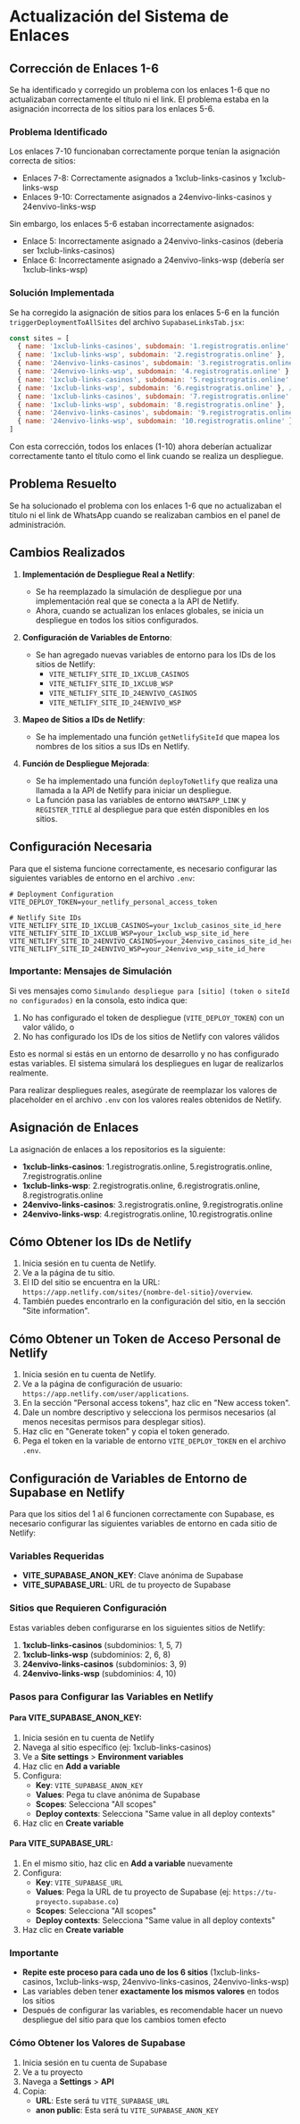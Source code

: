 # Actualización del Sistema de Enlaces

## Corrección de Enlaces 1-6

Se ha identificado y corregido un problema con los enlaces 1-6 que no actualizaban correctamente el título ni el link. El problema estaba en la asignación incorrecta de los sitios para los enlaces 5-6.

### Problema Identificado

Los enlaces 7-10 funcionaban correctamente porque tenían la asignación correcta de sitios:
- Enlaces 7-8: Correctamente asignados a 1xclub-links-casinos y 1xclub-links-wsp
- Enlaces 9-10: Correctamente asignados a 24envivo-links-casinos y 24envivo-links-wsp

Sin embargo, los enlaces 5-6 estaban incorrectamente asignados:
- Enlace 5: Incorrectamente asignado a 24envivo-links-casinos (debería ser 1xclub-links-casinos)
- Enlace 6: Incorrectamente asignado a 24envivo-links-wsp (debería ser 1xclub-links-wsp)

### Solución Implementada

Se ha corregido la asignación de sitios para los enlaces 5-6 en la función `triggerDeploymentToAllSites` del archivo `SupabaseLinksTab.jsx`:

```javascript
const sites = [
  { name: '1xclub-links-casinos', subdomain: '1.registrogratis.online' },
  { name: '1xclub-links-wsp', subdomain: '2.registrogratis.online' },
  { name: '24envivo-links-casinos', subdomain: '3.registrogratis.online' },
  { name: '24envivo-links-wsp', subdomain: '4.registrogratis.online' },
  { name: '1xclub-links-casinos', subdomain: '5.registrogratis.online' }, // Corregido: 5 corresponde a 1xclub
  { name: '1xclub-links-wsp', subdomain: '6.registrogratis.online' }, // Corregido: 6 corresponde a 1xclub
  { name: '1xclub-links-casinos', subdomain: '7.registrogratis.online' },
  { name: '1xclub-links-wsp', subdomain: '8.registrogratis.online' },
  { name: '24envivo-links-casinos', subdomain: '9.registrogratis.online' },
  { name: '24envivo-links-wsp', subdomain: '10.registrogratis.online' }
]
```

Con esta corrección, todos los enlaces (1-10) ahora deberían actualizar correctamente tanto el título como el link cuando se realiza un despliegue.

## Problema Resuelto

Se ha solucionado el problema con los enlaces 1-6 que no actualizaban el título ni el link de WhatsApp cuando se realizaban cambios en el panel de administración.

## Cambios Realizados

1. **Implementación de Despliegue Real a Netlify**:
   - Se ha reemplazado la simulación de despliegue por una implementación real que se conecta a la API de Netlify.
   - Ahora, cuando se actualizan los enlaces globales, se inicia un despliegue en todos los sitios configurados.

2. **Configuración de Variables de Entorno**:
   - Se han agregado nuevas variables de entorno para los IDs de los sitios de Netlify:
     - `VITE_NETLIFY_SITE_ID_1XCLUB_CASINOS`
     - `VITE_NETLIFY_SITE_ID_1XCLUB_WSP`
     - `VITE_NETLIFY_SITE_ID_24ENVIVO_CASINOS`
     - `VITE_NETLIFY_SITE_ID_24ENVIVO_WSP`

3. **Mapeo de Sitios a IDs de Netlify**:
   - Se ha implementado una función `getNetlifySiteId` que mapea los nombres de los sitios a sus IDs en Netlify.

4. **Función de Despliegue Mejorada**:
   - Se ha implementado una función `deployToNetlify` que realiza una llamada a la API de Netlify para iniciar un despliegue.
   - La función pasa las variables de entorno `WHATSAPP_LINK` y `REGISTER_TITLE` al despliegue para que estén disponibles en los sitios.

## Configuración Necesaria

Para que el sistema funcione correctamente, es necesario configurar las siguientes variables de entorno en el archivo `.env`:

```
# Deployment Configuration
VITE_DEPLOY_TOKEN=your_netlify_personal_access_token

# Netlify Site IDs
VITE_NETLIFY_SITE_ID_1XCLUB_CASINOS=your_1xclub_casinos_site_id_here
VITE_NETLIFY_SITE_ID_1XCLUB_WSP=your_1xclub_wsp_site_id_here
VITE_NETLIFY_SITE_ID_24ENVIVO_CASINOS=your_24envivo_casinos_site_id_here
VITE_NETLIFY_SITE_ID_24ENVIVO_WSP=your_24envivo_wsp_site_id_here
```

### Importante: Mensajes de Simulación

Si ves mensajes como `Simulando despliegue para [sitio] (token o siteId no configurados)` en la consola, esto indica que:

1. No has configurado el token de despliegue (`VITE_DEPLOY_TOKEN`) con un valor válido, o
2. No has configurado los IDs de los sitios de Netlify con valores válidos

Esto es normal si estás en un entorno de desarrollo y no has configurado estas variables. El sistema simulará los despliegues en lugar de realizarlos realmente.

Para realizar despliegues reales, asegúrate de reemplazar los valores de placeholder en el archivo `.env` con los valores reales obtenidos de Netlify.

## Asignación de Enlaces

La asignación de enlaces a los repositorios es la siguiente:

- **1xclub-links-casinos**: 1.registrogratis.online, 5.registrogratis.online, 7.registrogratis.online
- **1xclub-links-wsp**: 2.registrogratis.online, 6.registrogratis.online, 8.registrogratis.online
- **24envivo-links-casinos**: 3.registrogratis.online, 9.registrogratis.online
- **24envivo-links-wsp**: 4.registrogratis.online, 10.registrogratis.online

## Cómo Obtener los IDs de Netlify

1. Inicia sesión en tu cuenta de Netlify.
2. Ve a la página de tu sitio.
3. El ID del sitio se encuentra en la URL: `https://app.netlify.com/sites/{nombre-del-sitio}/overview`.
4. También puedes encontrarlo en la configuración del sitio, en la sección "Site information".

## Cómo Obtener un Token de Acceso Personal de Netlify

1. Inicia sesión en tu cuenta de Netlify.
2. Ve a la página de configuración de usuario: `https://app.netlify.com/user/applications`.
3. En la sección "Personal access tokens", haz clic en "New access token".
4. Dale un nombre descriptivo y selecciona los permisos necesarios (al menos necesitas permisos para desplegar sitios).
5. Haz clic en "Generate token" y copia el token generado.
6. Pega el token en la variable de entorno `VITE_DEPLOY_TOKEN` en el archivo `.env`.

## Configuración de Variables de Entorno de Supabase en Netlify

Para que los sitios del 1 al 6 funcionen correctamente con Supabase, es necesario configurar las siguientes variables de entorno en cada sitio de Netlify:

### Variables Requeridas

- **VITE_SUPABASE_ANON_KEY**: Clave anónima de Supabase
- **VITE_SUPABASE_URL**: URL de tu proyecto de Supabase

### Sitios que Requieren Configuración

Estas variables deben configurarse en los siguientes sitios de Netlify:

1. **1xclub-links-casinos** (subdominios: 1, 5, 7)
2. **1xclub-links-wsp** (subdominios: 2, 6, 8)
3. **24envivo-links-casinos** (subdominios: 3, 9)
4. **24envivo-links-wsp** (subdominios: 4, 10)

### Pasos para Configurar las Variables en Netlify

#### Para VITE_SUPABASE_ANON_KEY:

1. Inicia sesión en tu cuenta de Netlify
2. Navega al sitio específico (ej: 1xclub-links-casinos)
3. Ve a **Site settings** > **Environment variables**
4. Haz clic en **Add a variable**
5. Configura:
   - **Key**: `VITE_SUPABASE_ANON_KEY`
   - **Values**: Pega tu clave anónima de Supabase
   - **Scopes**: Selecciona "All scopes"
   - **Deploy contexts**: Selecciona "Same value in all deploy contexts"
6. Haz clic en **Create variable**

#### Para VITE_SUPABASE_URL:

1. En el mismo sitio, haz clic en **Add a variable** nuevamente
2. Configura:
   - **Key**: `VITE_SUPABASE_URL`
   - **Values**: Pega la URL de tu proyecto de Supabase (ej: `https://tu-proyecto.supabase.co`)
   - **Scopes**: Selecciona "All scopes"
   - **Deploy contexts**: Selecciona "Same value in all deploy contexts"
3. Haz clic en **Create variable**

### Importante

- **Repite este proceso para cada uno de los 6 sitios** (1xclub-links-casinos, 1xclub-links-wsp, 24envivo-links-casinos, 24envivo-links-wsp)
- Las variables deben tener **exactamente los mismos valores** en todos los sitios
- Después de configurar las variables, es recomendable hacer un nuevo despliegue del sitio para que los cambios tomen efecto

### Cómo Obtener los Valores de Supabase

1. Inicia sesión en tu cuenta de Supabase
2. Ve a tu proyecto
3. Navega a **Settings** > **API**
4. Copia:
   - **URL**: Este será tu `VITE_SUPABASE_URL`
   - **anon public**: Esta será tu `VITE_SUPABASE_ANON_KEY`